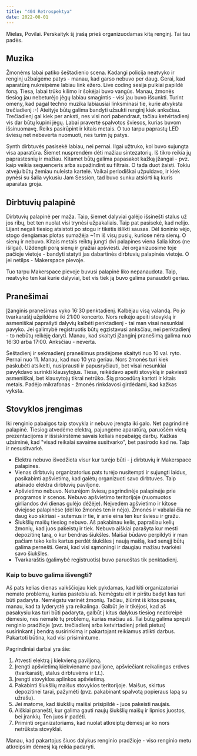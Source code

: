 ```yaml
---
title: "404 Retrospektya"
date: 2022-08-01
---
```


Mielas, Povilai. Perskaityk šį įrašą prieš organizuodamas kitą renginį. Tai tau
padės.

## Muzika

Žmonėms labai patiko šeštadienio scena. Kadangi policija neatvyko ir renginį
užbaigėme patys - manau, kad garso nebuvo per daug. Gerai, kad aparatūrą
nukreipėme labiau link ežero. Live coding sesija puikiai papildė foną. Tiesa,
labai trūko kilimo ir šokėjai buvo vangūs. Manau, žmonės tiesiog jau nebeturėjo
jėgų labiau smagintis - visi jau buvo išsunkti. Turint omeny, kad pagal techno
muzika labiausiai linksminasi tie, kurie atvyksta trečiadienį :-) Ateityje būtų
galima bandyti užsukti renginį kiek anksčiau. Trečiadienį gal kiek per anksti,
nes visi nori pabendraut, tačiau ketvirtadienį vis dar būtų kupini jėgų. Labai
pravertė spalvotos šviesos, kurias buvom išsinuomavę. Reiks pasirūpint ir kitais
metais. O tuo tarpu paprastų LED šviesų net nebeverta nuomuoti, nes turim jų
patys.

Synth dirbtuvės pasisekė labiau, nei pernai. Ilgai užtruko, kol buvo sujungta
visa aparatūra. Šiemet nusprendėm dėti mažiau sintezatorių. Iš tikro reikia jų
paprastesnių ir mažiau. Kitamet būtų galima papasakot kažką įžangai - pvz. kaip
veikia sequenceris arba supažindint su filtrais. O tada duot žaisti. Tokiu
atveju būtų žemiau nuleista kartelė. Vaikai periodiškai užpuldavo, ir kiek
pynėsi su šalia vykusiu Jam Session, tad buvo sunku atskirti ką kuris aparatas
groja.

## Dirbtuvių palapinė

Dirbtuvių palapinė per maža. Taip, šiemet dalyviai galėjo išsinešti stalus už
jos ribų, bet ten nuolat visi trynėsi užpakaliais. Taip pat pasisekė, kad
nelijo. Lijant negali tiesiog atsistoti po stogu ir tikėtis išlikti sausas. Dėl
šoninio vėjo, stogo dengiamas plotas sumažėja ~1m iš visų pusių, kuriose nėra
sienų. O sienų ir nebuvo. Kitais metais reiktų jungti dvi palapines viena šalia
kitos (ne išilgai). Uždengti porą sienų ir gražiai apšviesti. Jei organizuosime
toje pačioje vietoje - bandyti statyti jas dabartinės dirbtuvių palapinės
vietoje. O jei netilps - Makerspace pievoje.

Tuo tarpu Makerspace pievoje buvusi palapinė liko nepanaudota. Taip, neatvyko
ten kai kurie dalyviai, bet vis tiek ją buvo galima panaudoti geriau.

## Pranešimai

Įžanginis pranešimas vyko 16:30 penktadienį. Kalbėjau visą valandą. Po jo
tvarkaraštį užpildėme iki 21:00 koncerto. Nors reikėjo apeiti stovyklą ir
asmeniškai paprašyti dalyvių kalbėti penktadienį - tai man visai nesunkiai
pavyko. Jei galimybė registruotis būtų egzistavusi anksčiau, nei penktadienį -
to nebūtų reikėję daryti. Manau, kad skaityti įžanginį pranešimą galima nuo
16:30 arba 17:00. Anksčiau - neverta.

Šeštadienį ir sekmadienį pranešimus pradėjome skaityti nuo 10 val. ryto. Pernai
nuo 11. Manau, kad nuo 10 yra geriau. Nors žmonės turi kiek paskubėti atsikelti,
nusiprausti ir papusryčiauti, bet visai nesunkiai pavykdavo surinkti
klausytojus. Tiesa, reikėdavo apeiti stovyklą ir pakviesti asmeniškai, bet
klausytojų tikrai netrūko. Šią procedūrą kartoti ir kitais metais. Padėjo
mikrafonas - žmonės rinkdavosi girdėdami, kad kažkas vyksta.

## Stovyklos įrengimas

Iki renginio pabaigos taip stovykla ir nebuvo įrengta iki galo. Net pagrindinė
palapinė. Tiesiog atvedėme elektrą, pajungėme aparatūrą, paruošėm vietą
prezentacijoms ir išsiskirstėme savais keliais nepabaigę darbų. Kažkas užsiminė,
kad "visad reikalai savaime susitvarko", bet pasirodo kad ne. Taip ir
nesusitvarkė.

- Elektra nebuvo išvedžiota visur kur turėjo būti - į dirbtuvių ir Makerspace
  palapines.
- Vienas dirbtuvių organizatorius pats turėjo nusitempti ir sujungti laidus,
  pasikabinti apšvietimą, kad galėtų organizuoti savo dirbtuves. Taip atsirado
  elektra dirbtuvių paviljone.
- Apšvietimo nebuvo. Neturėjom šviesų pagrindinėje palapinėje prie programos ir
  scenos. Nebuvo apšvietimo teritorijoje (nuomuotos girliandos dvi dienas gulėjo
  dėžėje). Neįvedėm apšvietimo ir kitose dviejose palapinėse (dėl ko žmonės ten
  ir nėjo). Žmonės ir vabalai čia ne daug kuo skiriasi - sutemus ir tie, ir anie
  eina ten kur šviesu ir gražu.
- Šiukšlių maišų tiesiog nebuvo. Aš pakabinau kelis, paprašiau kelių žmonių, kad
  juos pakeistų ir tiek. Nebuvo aiškiai parašyta kur mesti depozitinę tarą, o
  kur bendras šiukšles. Maišai būdavo perpildyti ir man pačiam teko kelis kartus
  perdėt šiukšles į naują maišą, kad senąjį būtų galima pernešti. Gerai, kad
  visi sąmoningi ir daugiau mažiau tvarkėsi savo šiukšles.
- Tvarkaraštis (galimybė registruotis) buvo paruoštas tik penktadienį.

### Kaip to buvo galima išvengti?

Aš pats kelias dienas vaikščiojau kiek pykdamas, kad kiti organizatoriai nemato
problemų, kurias pastebiu aš. Nemėgstu eit ir pirštu badyt kas turi būti
padaryta. Nemėgstu varinėt žmonių. Tačiau, žiūrint iš kitos pusės, manau, kad ta
lyderystė yra reikalinga. Galbūt jie ir tikėjosi, kad aš pasakysiu kas turi būti
padaryta, galbūt į kitus dalykus tiesiog neatkreipė dėmesio, nes nematė tų
problemų, kurias mačiau aš. Tai būtų galima spręsti renginio pradžioje (pvz.
trečiadienį arba ketvirtadienį prieš pietus) susirinkant į bendrą susirinkimą ir
pakartojant reikiamus atlikti darbus. Pakartoti būtina, kad visi prisimintume.

Pagrindiniai darbai yra šie:

1. Atvesti elektrą į kiekvieną paviljoną.
2. Įrengti apšvietimą kiekviename paviljone, apšviečiant reikalingas erdves
   (tvarkaraštį, stalus dirbtuvėms ir t.t.).
3. Įrengti stovyklos aplinkos apšvietimą.
4. Pakabinti šiukšlių maišus stovyklos teritorijoje. Maišus, skirtus depozitinei
   tarai, pažymėti (pvz. pakabinant spalvotą popieraus lapą su užrašu).
5. Jei matome, kad šiukšlių maišai prisipildė - juos pakeisti naujais.
6. Aiškiai pranešti, kur galima gauti naujų šiukšlių maišų ir lipnios juostos,
   bei įrankių. Ten juos ir padėti.
7. Priminti organizatoriams, kad nuolat atkreiptų dėmesį ar ko nors netrūksta
   stovyklai.

Manau, kad pakartojus šiuos dalykus renginio pradžioje - viso renginio metu
atkreipsim dėmesį ką reikia padaryti.
